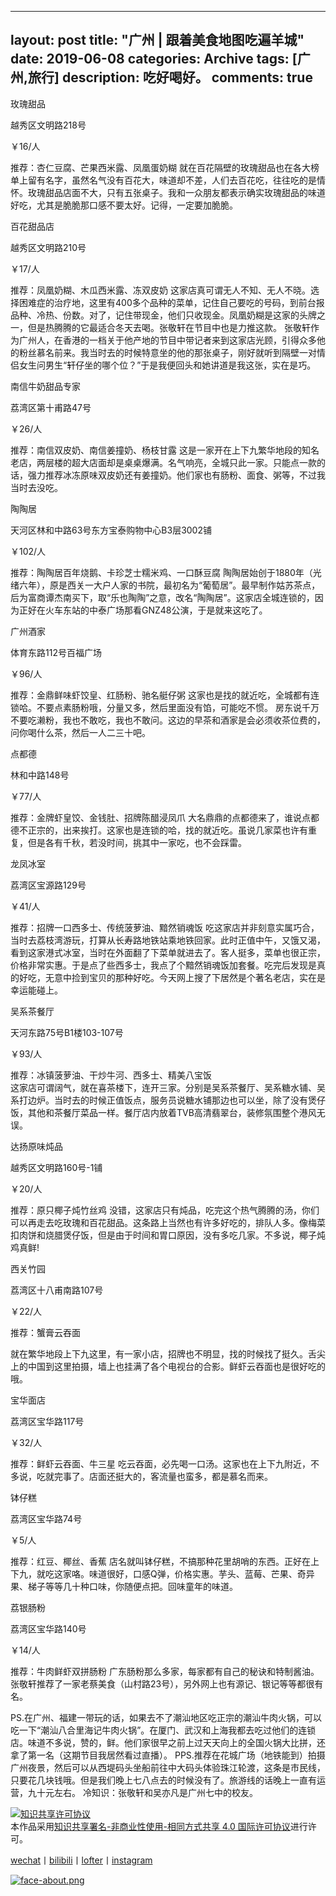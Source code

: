
---
layout: post
title: "广州 | 跟着美食地图吃遍羊城"
date:  2019-06-08
categories: Archive
tags: [广州,旅行]
description: 吃好喝好。
comments: true
---


玫瑰甜品

越秀区文明路218号

￥16/人

推荐：杏仁豆腐、芒果西米露、凤凰蛋奶糊
就在百花隔壁的玫瑰甜品也在各大榜单上留有名字，虽然名气没有百花大，味道却不差，人们去百花吃，往往吃的是情怀。玫瑰甜品店面不大，只有五张桌子。我和一众朋友都表示确实玫瑰甜品的味道好吃，尤其是脆脆那口感不要太好。记得，一定要加脆脆。

百花甜品店

越秀区文明路210号

￥17/人

推荐：凤凰奶糊、木瓜西米露、冻双皮奶
这家店真可谓无人不知、无人不晓。选择困难症的治疗地，这里有400多个品种的菜单，记住自己要吃的号码，到前台报品种、冷热、份数。对了，记住带现金，他们只收现金。凤凰奶糊是这家的头牌之一，但是热腾腾的它最适合冬天去喝。张敬轩在节目中也是力推这款。
张敬轩作为广州人，在香港的一档关于他产地的节目中带记者来到这家店光顾，引得众多他的粉丝慕名前来。我当时去的时候特意坐的他的那张桌子，刚好就听到隔壁一对情侣女生问男生“轩仔坐的哪个位？”于是我便回头和她讲道是我这张，实在是巧。

南信牛奶甜品专家

荔湾区第十甫路47号

￥26/人

推荐：南信双皮奶、南信姜撞奶、杨枝甘露
这是一家开在上下九繁华地段的知名老店，两层楼的超大店面却是桌桌爆满。名气响亮，全城只此一家。只能点一款的话，强力推荐冰冻原味双皮奶还有姜撞奶。他们家也有肠粉、面食、粥等，不过我当时去没吃。

陶陶居

天河区林和中路63号东方宝泰购物中心B3层3002铺

￥102/人

推荐：陶陶居百年烧鹅、卡珍芝士糯米鸡、一口酥豆腐
陶陶居始创于1880年（光绪六年），原是西关一大户人家的书院，最初名为“葡萄居”。最早制作姑苏茶点，后为富商谭杰南买下，取“乐也陶陶”之意，改名“陶陶居”。这家店全城连锁的，因为正好在火车东站的中泰广场那看GNZ48公演，于是就来这吃了。

广州酒家

体育东路112号百福广场

￥96/人

推荐：金鼎鲜味虾饺皇、红肠粉、驰名艇仔粥
这家也是找的就近吃，全城都有连锁哈。不要点素肠粉哦，分量又多，然后里面没有馅，可能吃不惯。 房东说千万不要吃濑粉，我也不敢吃，我也不敢问。这边的早茶和酒家是会必须收茶位费的，问你喝什么茶，然后一人二三十吧。

点都德

林和中路148号

￥77/人

推荐：金牌虾皇饺、金钱肚、招牌陈醋浸凤爪
大名鼎鼎的点都德来了，谁说点都德不正宗的，出来挨打。这家也是连锁的哈，找的就近吃。虽说几家菜也许有重复，但是各有千秋，若没时间，挑其中一家吃，也不会踩雷。

龙凤冰室

荔湾区宝源路129号

￥41/人

推荐：招牌一口西多士、传统菠萝油、黯然销魂饭
吃这家店并非刻意实属巧合，当时去荔枝湾游玩，打算从长寿路地铁站乘地铁回家。此时正值中午，又饿又渴，看到这家港式冰室，当时在外面翻了下菜单就进去了。客人挺多，菜单也很正宗，价格非常实惠。于是点了些西多士，我点了个黯然销魂饭加套餐。吃完后发现是真的好吃，无意中捡到宝贝的那种好吃。今天网上搜了下居然是个著名老店，实在是幸运能碰上。


吴系茶餐厅

天河东路75号B1楼103-107号

￥93/人

推荐：冰镇菠萝油、干炒牛河、西多士、精美八宝饭    
这家店可谓阔气，就在喜茶楼下，连开三家。分别是吴系茶餐厅、吴系糖水铺、吴系打边炉。当时去的时候正值饭点，服务员说糖水铺那边也可以坐，除了没有煲仔饭，其他和茶餐厅菜品一样。餐厅店内放着TVB高清翡翠台，装修氛围整个港风无误。

达扬原味炖品

越秀区文明路160号-1铺

￥20/人

 推荐：原只椰子炖竹丝鸡
 没错，这家店只有炖品，吃完这个热气腾腾的汤，你们可以再走去吃玫瑰和百花甜品。这条路上当然也有许多好吃的，排队人多。像梅菜扣肉饼和烧腊煲仔饭，但是由于时间和胃口原因，没有多吃几家。不多说，椰子炖鸡真鲜!

西关竹园

荔湾区十八甫南路107号

￥22/人

推荐：蟹膏云吞面
 
就在繁华地段上下九这里，有一家小店，招牌也不明显，找的时候找了挺久。舌尖上的中国到这里拍摄，墙上也挂满了各个电视台的合影。鲜虾云吞面也是很好吃的哦。


宝华面店

荔湾区宝华路117号

￥32/人

推荐：鲜虾云吞面、牛三星
吃云吞面，必先喝一口汤。这家也在上下九附近，不多说，吃就完事了。店面还挺大的，客流量也蛮多，都是慕名而来。

钵仔糕

荔湾区宝华路74号

￥5/人

推荐：红豆、椰丝、香蕉
店名就叫钵仔糕，不搞那种花里胡哨的东西。正好在上下九，就吃这家咯。味道很好，口感Q弹，价格实惠。芋头、蓝莓、芒果、奇异果、梯子等等几十种口味，你随便点把。回味童年的味道。

荔银肠粉

荔湾区宝华路140号

￥14/人

推荐：牛肉鲜虾双拼肠粉
广东肠粉那么多家，每家都有自己的秘诀和特制酱油。张敬轩推荐了一家老蔡美食（山村路23号），另外网上也有源记、银记等等都很有名。

PS.在广州、福建一带玩的话，如果去不了潮汕地区吃正宗的潮汕牛肉火锅，可以吃一下“潮汕八合里海记牛肉火锅”。在厦门、武汉和上海我都去吃过他们的连锁店。味道不多说，赞的，鲜。他们家很早之前上过天天向上的全国火锅大比拼，还拿了第一名（这期节目我居然看过直播）。
PPS.推荐在花城广场（地铁能到）拍摄广州夜景，然后可以从西堤码头坐船前往中大码头体验珠江轮渡，这条是市民线，只要花几块钱哦。但是我们晚上七八点去的时候没有了。旅游线的话晚上一直有运营，九十元左右。
冷知识：张敬轩和吴亦凡是广州七中的校友。




<a rel="license" href="http://creativecommons.org/licenses/by-nc-sa/4.0/"><img alt="知识共享许可协议" style="border-width:0" src="https://i.creativecommons.org/l/by-nc-sa/4.0/88x31.png" /></a><br />本作品采用<a rel="license" href="http://creativecommons.org/licenses/by-nc-sa/4.0/">知识共享署名-非商业性使用-相同方式共享 4.0 国际许可协议</a>进行许可。

[wechat](http://mp.weixin.qq.com/s?__biz=MzIxMTM4NTM0Nw==&mid=100000449&idx=1&sn=0b1c290b2253f7c71fbcf8cafd946a3f&chksm=17576fad2020e6bba7ce49ba5a5e8affabb8ffb9a37afe25a4d070d3abc88b65b5f004da6fc3#rd)丨[bilibili](https://space.bilibili.com/5041218/#/)丨[lofter](http://thentrue.lofter.com)丨[instagram](https://www.instagram.com/thentrue001/)

[![face-about.png](https://i.loli.net/2018/07/20/5b5189a0488a6.png)](https://i.loli.net/2018/07/20/5b5189a0488a6.png)
